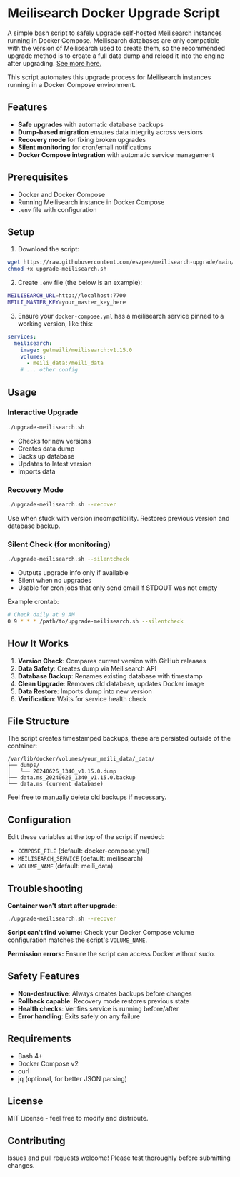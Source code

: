 # Meilisearch Docker Upgrade Script

A simple bash script to safely upgrade self-hosted [Meilisearch](https://www.meilisearch.com/) instances running in Docker Compose. Meilisearch databases are only compatible with the version of Meilisearch used to create them, so the recommended upgrade method is to create a full data dump and reload it into the engine after upgrading. [See more here.](https://www.meilisearch.com/docs/learn/update_and_migration/updating#updating-a-self-hosted-meilisearch-instance)

This script automates this upgrade process for Meilisearch instances running in a Docker Compose environment.

## Features

- **Safe upgrades** with automatic database backups
- **Dump-based migration** ensures data integrity across versions
- **Recovery mode** for fixing broken upgrades
- **Silent monitoring** for cron/email notifications
- **Docker Compose integration** with automatic service management

## Prerequisites

- Docker and Docker Compose
- Running Meilisearch instance in Docker Compose
- `.env` file with configuration

## Setup

1. Download the script:
```bash
wget https://raw.githubusercontent.com/eszpee/meilisearch-upgrade/main/upgrade-meilisearch.sh
chmod +x upgrade-meilisearch.sh
```

2. Create `.env` file (the below is an example):
```bash
MEILISEARCH_URL=http://localhost:7700
MEILI_MASTER_KEY=your_master_key_here
```

3. Ensure your `docker-compose.yml` has a meilisearch service pinned to a working version, like this:
```yaml
services:
  meilisearch:
    image: getmeili/meilisearch:v1.15.0
    volumes:
      - meili_data:/meili_data
    # ... other config
```

## Usage

### Interactive Upgrade
```bash
./upgrade-meilisearch.sh
```
- Checks for new versions
- Creates data dump
- Backs up database 
- Updates to latest version
- Imports data

### Recovery Mode
```bash
./upgrade-meilisearch.sh --recover
```
Use when stuck with version incompatibility. Restores previous version and database backup.

### Silent Check (for monitoring)
```bash
./upgrade-meilisearch.sh --silentcheck
```
- Outputs upgrade info only if available
- Silent when no upgrades
- Usable for cron jobs that only send email if STDOUT was not empty

Example crontab:

```bash
# Check daily at 9 AM
0 9 * * * /path/to/upgrade-meilisearch.sh --silentcheck
```

## How It Works

1. **Version Check**: Compares current version with GitHub releases
2. **Data Safety**: Creates dump via Meilisearch API
3. **Database Backup**: Renames existing database with timestamp
4. **Clean Upgrade**: Removes old database, updates Docker image
5. **Data Restore**: Imports dump into new version
6. **Verification**: Waits for service health check

## File Structure

The script creates timestamped backups, these are persisted outside of the container:
```
/var/lib/docker/volumes/your_meili_data/_data/
├── dumps/
│   └── 20240626_1340_v1.15.0.dump
├── data.ms_20240626_1340_v1.15.0.backup
└── data.ms (current database)
```

Feel free to manually delete old backups if necessary.

## Configuration

Edit these variables at the top of the script if needed:
- `COMPOSE_FILE` (default: docker-compose.yml)
- `MEILISEARCH_SERVICE` (default: meilisearch)
- `VOLUME_NAME` (default: meili_data)

## Troubleshooting

**Container won't start after upgrade:**
```bash
./upgrade-meilisearch.sh --recover
```

**Script can't find volume:**
Check your Docker Compose volume configuration matches the script's `VOLUME_NAME`.

**Permission errors:**
Ensure the script can access Docker without sudo.

## Safety Features

- **Non-destructive**: Always creates backups before changes
- **Rollback capable**: Recovery mode restores previous state  
- **Health checks**: Verifies service is running before/after
- **Error handling**: Exits safely on any failure

## Requirements

- Bash 4+
- Docker Compose v2
- curl
- jq (optional, for better JSON parsing)

## License

MIT License - feel free to modify and distribute.

## Contributing

Issues and pull requests welcome! Please test thoroughly before submitting changes.